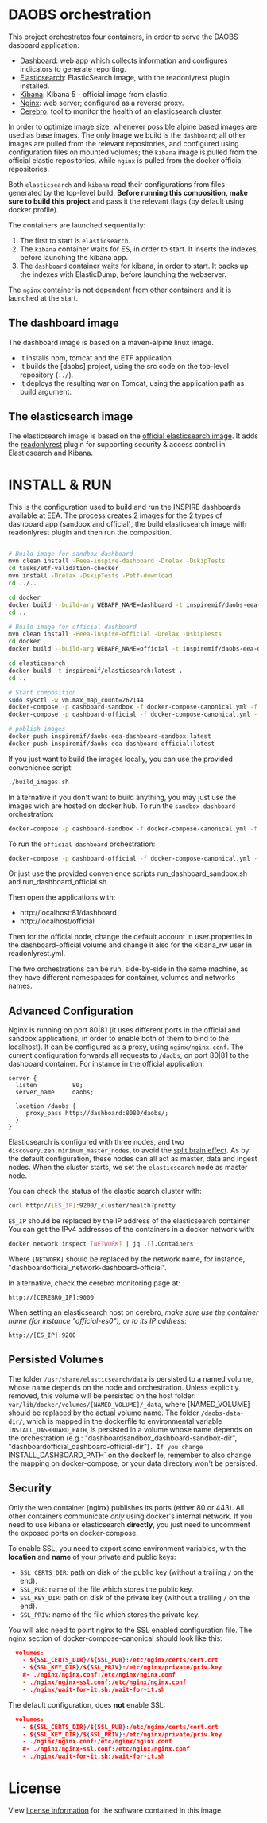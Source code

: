 DAOBS orchestration
===================
This project orchestrates four containers, in order to serve the DAOBS dasboard application:
* [Dashboard](https://github.com/INSPIRE-MIF/daobs/): web app which collects information and configures indicators to generate reporting.
* [Elasticsearch](https://github.com/INSPIRE-MIF/daobs/tree/2.0.x/docker/elasticsearch): ElasticSearch image, with the readonlyrest plugin installed.
* [Kibana](https://github.com/elastic/kibana): Kibana 5 - official image from elastic.
* [Nginx](https://hub.docker.com/_/nginx/): web server; configured as a reverse proxy.
* [Cerebro](https://github.com/lmenezes/cerebro): tool to monitor the health of an elasticsearch cluster.

In order to optimize image size, whenever possible [alpine](https://alpinelinux.org/) based images are used as base images. The only image we build is the `dashboard`; all other images are pulled from the relevant repositories, and configured using configuration files on mounted volumes; the `kibana` image is pulled from the official elastic repositories, while `nginx` is pulled from the docker official repositories.

Both `elasticsearch` and `kibana` read their configurations from files generated by the top-level build. **Before running this composition, make sure to build this project** and pass it the relevant flags (by default using docker profile).

The containers are launched sequentially:
1. The first to start is `elasticsearch`.
2. The `kibana` container waits for ES, in order to start. It inserts the indexes, before launching the kibana app.
3. The `dashboard` container waits for kibana, in order to start. It backs up the indexes with ElasticDump, before launching the webserver.

The `nginx` container is not dependent from other containers and it is launched at the start.

The dashboard image
-------------------
The dashboard image is based on a maven-alpine linux image.
* It installs npm, tomcat and the ETF application.
* It builds the [daobs] project, using the src code on the top-level repository (`../`).
* It deploys the resulting war on Tomcat, using the application path as build argument.

The elasticsearch image
-----------------------
The elasticsearch image is based on the [official elasticsearch image](https://github.com/elastic/elasticsearch-docker/tree/5.5). It adds the [readonlyrest](https://readonlyrest.com/) plugin for supporting security & access control in Elasticsearch and Kibana.

INSTALL & RUN
=============
This is the configuration used to build and run the INSPIRE dashboards available at EEA. The process creates 2 images for the 2 types of dashboard app (sandbox and official), the build elasticsearch image with readonlyrest plugin and then run the composition.

```bash

# Build image for sandbox dashboard
mvn clean install -Peea-inspire-dashboard -Drelax -DskipTests
cd tasks/etf-validation-checker
mvn install -Drelax -DskipTests -Petf-download
cd ../..

cd docker
docker build --build-arg WEBAPP_NAME=dashboard -t inspiremif/daobs-eea-dashboard-sandbox:latest .
cd ..

# Build image for official dashboard
mvn clean install -Peea-inspire-official -Drelax -DskipTests
cd docker
docker build --build-arg WEBAPP_NAME=official -t inspiremif/daobs-eea-dashboard-official:latest .

cd elasticsearch
docker build -t inspiremif/elasticsearch:latest .
cd ..

# Start composition
sudo sysctl -w vm.max_map_count=262144
docker-compose -p dashboard-sandbox -f docker-compose-canonical.yml -f docker-compose-eea-dashboard-sandbox.yml up
docker-compose -p dashboard-official -f docker-compose-canonical.yml -f docker-compose-eea-dashboard-official.yml up

# publish images
docker push inspiremif/daobs-eea-dashboard-sandbox:latest
docker push inspiremif/daobs-eea-dashboard-official:latest


```
If you just want to build the images locally, you can use the provided convenience script:

```bash
./build_images.sh
```

In alternative if you don't want to build anything, you may just use the images wich are hosted on docker hub. To run the `sandbox dashboard` orchestration:

```bash
docker-compose -p dashboard-sandbox -f docker-compose-canonical.yml -f docker-compose-eea-dashboard-sandbox.yml up -d
```

To run the `official dashboard` orchestration:

```bash
docker-compose -p dashboard-official -f docker-compose-canonical.yml -f docker-compose-eea-dashboard-official.yml up -d
```

Or just use the provided convenience scripts run_dashboard_sandbox.sh and run_dashboard_official.sh.

Then open the applications with:

* http://localhost:81/dashboard
* http://localhost/official

Then for the official node, change the default account in user.properties in the dashboard-official volume and change it also for the kibana_rw user in readonlyrest.yml.

The two orchestrations can be run, side-by-side in the same machine, as they have different namespaces for container, volumes and networks names.

Advanced Configuration
----------------------
Nginx is running on port 80|81 (it uses different ports in the official and sandbox applications, in order to enable both of them to bind to the localhost). It can be configured as a proxy, using `nginx/nginx.conf`. The current configuration forwards all requests to `/daobs`, on port 80|81 to the dashboard container. For instance in the official application:

```
server {
  listen          80;
  server_name     daobs;

  location /daobs {
     proxy_pass http://dashboard:8080/daobs/;
  }
}
```

Elasticsearch is configured with three nodes, and two `discovery.zen.minimum_master_nodes`, to avoid the [split brain effect]( https://www.elastic.co/guide/en/elasticsearch/reference/current/modules-node.html#split-brain). As by the default configuration, these nodes can all act as master, data and ingest nodes. When the cluster starts, we set the `elasticsearch` node as master node.

You can check the status of the elastic search cluster with:
```bash
curl http://[ES_IP]:9200/_cluster/health?pretty
```

`ES_IP` should be replaced by the IP address of the elasticsearch container. You can get the IPv4 addresses of the containers in a docker network with:

```bash
docker network inspect [NETWORK] | jq .[].Containers
```

Where `[NETWORK]` should be replaced by the network name, for instance, "dashboardofficial_network-dashboard-official".

In alternative, check the cerebro monitoring page at:

```
http://[CEREBRO_IP]:9000
```

When setting an elasticsearch host on cerebro, *make sure use the container name (for instance "official-es0"), or to its IP address*:
```
http://[ES_IP]:9200
```

Persisted Volumes
-----------------
The folder `/usr/share/elasticsearch/data` is persisted to a named volume, whose name depends on the node and orchestration. Unless explicitly removed, this volume will be persisted on the host folder: `var/lib/docker/volumes/[NAMED_VOLUME]/_data`, where [NAMED_VOLUME] should be replaced by the actual volume name.
The folder `/daobs-data-dir/`, which is mapped in the dockerfile to environmental variable `INSTALL_DASHBOARD_PATH`, is persisted in a volume whose name depends on the orchestration (e.g.: "dashboardsandbox_dashboard-sandbox-dir", "dashboardofficial_dashboard-official-dir")`. If you change `INSTALL_DASHBOARD_PATH` on the dockerfile, remember to also change the mapping on docker-compose, or your data directory won't be persisted.

Security
--------
Only the web container (nginx) publishes its ports (either 80 or 443). All other containers communicate *only* using docker's internal network. If you need to use kibana or elasticsearch **directly**, you just need to uncomment the exposed ports on docker-compose.

To enable SSL, you need to export some environment variables, with the **location** and **name** of your private and public keys:

* `SSL_CERTS_DIR`: path on disk of the public key (without a trailing `/` on the end).
* `SSL_PUB`: name of the file which stores the public key.
* `SSL_KEY_DIR`: path on disk of the private key (without a trailing `/` on the end).
* `SSL_PRIV`: name of the file which stores the private key.

You will also need to point nginx to the SSL enabled configuration file. The nginx section of docker-compose-canonical should look like this:

```json
  volumes:
    - ${SSL_CERTS_DIR}/${SSL_PUB}:/etc/nginx/certs/cert.crt
    - ${SSL_KEY_DIR}/${SSL_PRIV}:/etc/nginx/private/priv.key
    #- ./nginx/nginx.conf:/etc/nginx/nginx.conf
    - ./nginx/nginx-ssl.conf:/etc/nginx/nginx.conf
    - ./nginx/wait-for-it.sh:/wait-for-it.sh
```

The default configuration, does **not** enable SSL:

```json
  volumes:
    - ${SSL_CERTS_DIR}/${SSL_PUB}:/etc/nginx/certs/cert.crt
    - ${SSL_KEY_DIR}/${SSL_PRIV}:/etc/nginx/private/priv.key
    - ./nginx/nginx.conf:/etc/nginx/nginx.conf
    #- ./nginx/nginx-ssl.conf:/etc/nginx/nginx.conf
    - ./nginx/wait-for-it.sh:/wait-for-it.sh
```

License
========
View [license information](https://github.com/INSPIRE-MIF/daobs/blob/2.0.x/LICENCE.md) for the software contained in this image.
